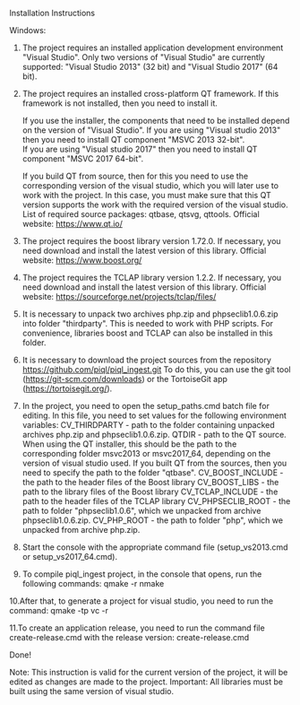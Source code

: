 Installation Instructions

Windows:

1. The project requires an installed application development environment "Visual Studio".
   Only two versions of "Visual Studio" are currently supported: 
   "Visual Studio 2013" (32 bit) and "Visual Studio 2017" (64 bit).

2. The project requires an installed cross-platform QT framework.
   If this framework is not installed, then you need to install it.

   If you use the installer, the components that need to be installed depend on the version of "Visual Studio".
   If you are using "Visual studio 2013" then you need to install QT component "MSVC 2013 32-bit".  
   If you are using "Visual studio 2017" then you need to install QT component "MSVC 2017 64-bit". 

   If you build QT from source, then for this you need to use the corresponding version of the 
   visual studio, which you will later use to work with the project.
   In this case, you must make sure that this QT version supports the work with the required version of the visual studio.
   List of required source packages: qtbase, qtsvg, qttools.
   Official website: https://www.qt.io/

3. The project requires the boost library version 1.72.0. 
   If necessary, you need download and install the latest version of this library.
   Official website: https://www.boost.org/

4. The project requires the TCLAP library version 1.2.2. 
   If necessary, you need download and install the latest version of this library.
   Official website: https://sourceforge.net/projects/tclap/files/

5. It is necessary to unpack two archives php.zip and phpseclib1.0.6.zip into folder "thirdparty".
   This is needed to work with PHP scripts.
   For convenience, libraries boost and TCLAP can also be installed in this folder.

6. It is necessary to download the project sources from the repository 
   https://github.com/piql/piql_ingest.git
   To do this, you can use the git tool (https://git-scm.com/downloads) 
   or the TortoiseGit app (https://tortoisegit.org/).

7. In the project, you need to open the setup_paths.cmd batch file for editing.
   In this file, you need to set values for the following environment variables:
   CV_THIRDPARTY - path to the folder containing unpacked archives php.zip and phpseclib1.0.6.zip.
   QTDIR - path to the QT source. When using the QT installer, this should be the path to the 
           corresponding folder msvc2013 or msvc2017_64, depending on the version of visual studio used.
           If you built QT from the sources, then you need to specify the path to the folder "qtbase".
   CV_BOOST_INCLUDE - the path to the header files of the Boost library
   CV_BOOST_LIBS - the path to the library files of the Boost library
   CV_TCLAP_INCLUDE - the path to the header files of the TCLAP library
   CV_PHPSECLIB_ROOT - the path to folder "phpseclib1.0.6", which we unpacked from archive phpseclib1.0.6.zip.
   CV_PHP_ROOT - the path to folder "php", which we unpacked from archive php.zip.

8. Start the console with the appropriate command file (setup_vs2013.cmd or setup_vs2017_64.cmd).

9. To compile piql_ingest project, in the console that opens, run the following commands:
   qmake -r
   nmake

10.After that, to generate a project for visual studio, you need to run the command:
   qmake -tp vc -r

11.To create an application release, you need to run the command file create-release.cmd with the release version:
   create-release.cmd <version>

Done!

Note: This instruction is valid for the current version of the project, 
      it will be edited as changes are made to the project.
Important: All libraries must be built using the same version of visual studio.